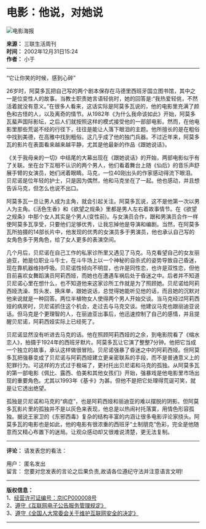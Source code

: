 # 电影：他说，对她说

![电影海报](https://photo.sohu.com/37/72/Img147497237.gif)

**来源：** 三联生活周刊  
**时间：** 2002年12月31日15:24  
**作者：** 小于  

---

“它让你笑的时候，感到心碎”

26岁时，阿莫多瓦把自己写的两个剧本保存在马德里西班牙国立图书馆，其中之一是位变性人的故事。当教士职责她言语轻佻时，她的回答是:“我热爱轻佻，不然活着就没有意义。”在很多人看来，这话实际是阿莫多瓦说的，他的电影里充满了颜色和古怪的人，以及离奇的情节。从1982年《为什么我命该如此》开始，阿莫多瓦蜚声国际影坛，之后人们就按照这样的模式接受他的一部部电影。然而，在他电影里那些荒诞不经的行径下，往往是能让人落下眼泪的主题。他所擅长的是在粗俗中找到美德，在高雅中找到粗俗。这几乎成了他的独门兵器。不过近年来，阿莫多瓦的影片在表面看来越来越平静，尤其是他最新的作品《跟她说话》。

《关于我母亲的一切》中结尾的大幕出现在《跟她说话》的开始，两部电影似乎有了关联。坐在台下互相不认识的两个男人，他们看着舞台上随《仙后》的音乐声舒展手臂的女演员，她们闭着眼睛。马克，一位40刚出头的作家感动得流下眼泪。贝尼诺是位年轻的护士，只是因为偶然，他和马克坐在了一起。他也感动，并且想告诉马克，但怎么也说不出口。

阿莫多瓦一旦让男人成为主角，就会引起关注。阿莫多瓦说，这不是他第一次以男人为主角。《活色生香》和《欲望之规条》里都是男人左右着故事情节。在《欲望之规条》中那个女人其实是个男人(变性前)。与女演员合作，跟和男演员合作一样使阿莫多瓦享受，只要他们足够优秀，让我忘掉他是导演和编剧。当然，在阿莫多瓦所拍摄的14部长片中，他发现的优秀的女演员多于男演员，他也承认自己写的女角色多于男角色，给了女人更多的表演空间。

几个月后，贝尼诺在自己工作的私家诊所里又遇见了马克。马克看望自己的女友丽迪亚，她是位职业斗牛士，在斗牛场上以一个神秘的自杀式的姿势导致自己昏迷，现在靠机器维持呼吸。贝尼诺性倾向不明显，也许是同性恋，也许是双性恋，但他目前喜欢女舞蹈演员阿莉西娅，而她也在遭遇车祸后处于昏迷之中。后者并不知道贝尼诺心里在想什么，也不知道他来这家诊所工作就是为了照顾她。贝尼诺给阿莉西娅洗澡、剪头发、换床单，跟她说话，总觉得她能听见他的话，而且她的沉默对他来说就是一种回答。两位半植物女人使得两个男人开始交谈。当马克经过阿莉西娅的病房时，贝尼诺抓住这个机会，走过去与马克交谈。他建议马克也跟丽迪亚说话。但马克是个更理智的人，在丽迪亚出事后，他迅速控制了自己的感情，并且提醒贝尼诺，阿莉西娅实际上已经死了。

贝尼诺显然没有听进去马克的话。他在照顾阿莉西娅的之余，到电影院看了《缩水恋人》，拍摄于1924年的西班牙默片。阿莫多瓦让它演了整整7分钟。他把它当成一个独立的故事，承认这样做很冒险。贝尼诺强暴了昏迷之中的阿莉西娅。但阿莫多瓦把强暴变成了贝尼诺与阿莉西娅建立更亲密联系的手段，而不是普通意义上的犯罪行为。可这样的方式过于极端了，更衬托出贝尼诺和马克的孤独。从阿莫多瓦的第一部电影《佩比、露西、伯美和其他女孩们》开始，强暴戏是他电影里市场出现的重要角色。尤其以1993年《基卡》为甚。但他不是把它处理得荒诞可笑，就是让它透出绝望。

孤独是贝尼诺和马克的“病症”，也是阿莉西娅和丽迪亚的难以摆脱的阴影。但阿莫多瓦影片里的孤独并不是以灰色来表现，他总是以热闹衬托落寞，用情色形容孤独。据说王家卫的《东邪西毒》复杂的结构丰富的内涵让很多电影评论家挠头。阿莫多瓦的电影也是如此，他的电影有很浓重的西班牙“土制朋克”色彩，完全是他随意而又精心布置下的迷局。让观众感动却又很难说清楚，更无法复制。

---

**评论：** 请发表您的看法：

用户： 匿名发出  
留言： 您要对您发表的言论之后果负责,故请各位遵纪守法并注意语言文明!

---

**版权信息：**  
1、[经营许可证编号：京ICP000008号](https://bbs.sohu.com/license.htm)  
2、[遵守《互联网电子公告服务管理规定》](https://news.sohu.com/01/66/news145676601.shtml)  
3、[遵守《全国人大常委会关于维护互联网安全的决定》](https://news.sohu.com/72/65/news145676572.shtml)  

---
<!-- tcd_original_link http://news.sohu.com/18/03/news205380318.shtml -->
